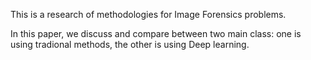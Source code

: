 This is a research of methodologies for Image Forensics problems.

In this paper, we discuss and compare between two main class: one is using tradional methods, the other is using Deep learning.



